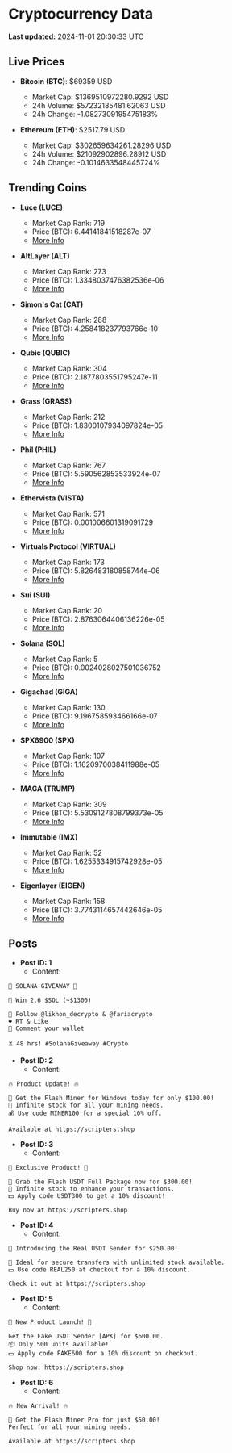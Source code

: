 # Cryptocurrency Data

**Last updated:** 2024-11-01 20:30:33 UTC

## Live Prices
- **Bitcoin (BTC)**: $69359 USD
  - Market Cap: $1369510972280.9292 USD
  - 24h Volume: $57232185481.62063 USD
  - 24h Change: -1.0827309195475183%

- **Ethereum (ETH)**: $2517.79 USD
  - Market Cap: $302659634261.28296 USD
  - 24h Volume: $21092902896.28912 USD
  - 24h Change: -0.1014633548445724%

## Trending Coins
- **Luce (LUCE)**
  - Market Cap Rank: 719
  - Price (BTC): 6.44141841518287e-07
  - [More Info](https://www.coingecko.com/en/coins/luce)

- **AltLayer (ALT)**
  - Market Cap Rank: 273
  - Price (BTC): 1.3348037476382536e-06
  - [More Info](https://www.coingecko.com/en/coins/altlayer)

- **Simon's Cat (CAT)**
  - Market Cap Rank: 288
  - Price (BTC): 4.258418237793766e-10
  - [More Info](https://www.coingecko.com/en/coins/simons-cat)

- **Qubic (QUBIC)**
  - Market Cap Rank: 304
  - Price (BTC): 2.1877803551795247e-11
  - [More Info](https://www.coingecko.com/en/coins/qubic)

- **Grass (GRASS)**
  - Market Cap Rank: 212
  - Price (BTC): 1.8300107934097824e-05
  - [More Info](https://www.coingecko.com/en/coins/grass)

- **Phil (PHIL)**
  - Market Cap Rank: 767
  - Price (BTC): 5.590562853533924e-07
  - [More Info](https://www.coingecko.com/en/coins/phil)

- **Ethervista (VISTA)**
  - Market Cap Rank: 571
  - Price (BTC): 0.001006601319091729
  - [More Info](https://www.coingecko.com/en/coins/ethervista)

- **Virtuals Protocol (VIRTUAL)**
  - Market Cap Rank: 173
  - Price (BTC): 5.826483180858744e-06
  - [More Info](https://www.coingecko.com/en/coins/virtual-protocol)

- **Sui (SUI)**
  - Market Cap Rank: 20
  - Price (BTC): 2.8763064406136226e-05
  - [More Info](https://www.coingecko.com/en/coins/sui)

- **Solana (SOL)**
  - Market Cap Rank: 5
  - Price (BTC): 0.0024028027501036752
  - [More Info](https://www.coingecko.com/en/coins/solana)

- **Gigachad (GIGA)**
  - Market Cap Rank: 130
  - Price (BTC): 9.196758593466166e-07
  - [More Info](https://www.coingecko.com/en/coins/gigachad-2)

- **SPX6900 (SPX)**
  - Market Cap Rank: 107
  - Price (BTC): 1.1620970038411988e-05
  - [More Info](https://www.coingecko.com/en/coins/spx6900)

- **MAGA (TRUMP)**
  - Market Cap Rank: 309
  - Price (BTC): 5.5309127808799373e-05
  - [More Info](https://www.coingecko.com/en/coins/maga)

- **Immutable (IMX)**
  - Market Cap Rank: 52
  - Price (BTC): 1.6255334915742928e-05
  - [More Info](https://www.coingecko.com/en/coins/immutable-x)

- **Eigenlayer (EIGEN)**
  - Market Cap Rank: 158
  - Price (BTC): 3.7743114657442646e-05
  - [More Info](https://www.coingecko.com/en/coins/eigenlayer)

## Posts
- **Post ID: 1**
  - Content:
```
🚀 SOLANA GIVEAWAY 🚀

🎁 Win 2.6 $SOL (~$1300)

🤝 Follow @likhon_decrypto & @fariacrypto
❤️ RT & Like
💬 Comment your wallet

⏳ 48 hrs! #SolanaGiveaway #Crypto
```

- **Post ID: 2**
  - Content:
```
🔥 Product Update! 🔥

🚀 Get the Flash Miner for Windows today for only $100.00!
🔋 Infinite stock for all your mining needs.
💰 Use code MINER100 for a special 10% off.

Available at https://scripters.shop
```

- **Post ID: 3**
  - Content:
```
🎁 Exclusive Product! 🎁

💸 Grab the Flash USDT Full Package now for $300.00!
🎉 Infinite stock to enhance your transactions.
💵 Apply code USDT300 to get a 10% discount!

Buy now at https://scripters.shop
```

- **Post ID: 4**
  - Content:
```
💎 Introducing the Real USDT Sender for $250.00!

💼 Ideal for secure transfers with unlimited stock available.
💵 Use code REAL250 at checkout for a 10% discount.

Check it out at https://scripters.shop
```

- **Post ID: 5**
  - Content:
```
🚀 New Product Launch! 🚀

Get the Fake USDT Sender [APK] for $600.00.
📦 Only 500 units available!
💵 Apply code FAKE600 for a 10% discount on checkout.

Shop now: https://scripters.shop
```

- **Post ID: 6**
  - Content:
```
🔥 New Arrival! 🔥

💸 Get the Flash Miner Pro for just $50.00!
Perfect for all your mining needs.

Available at https://scripters.shop
```

